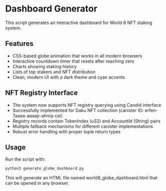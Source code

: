 # Dashboard Generator

This script generates an interactive dashboard for World 8 NFT staking system.

## Features
- CSS-based globe animation that works in all modern browsers
- Interactive countdown timer that resets after reaching zero
- Charts showing staking history
- Lists of top stakers and NFT distribution
- Clean, modern UI with a dark theme and cyan accents

## NFT Registry Interface
- The system now supports NFT registry querying using Candid interface
- Successfully implemented for Daku NFT collection (canister ID: erfen-7aaaa-aaaap-ahniq-cai)
- Registry records contain TokenIndex (u32) and AccountId (String) pairs
- Multiple fallback mechanisms for different canister implementations
- Robust error handling with proper tuple return types

## Usage
Run the script with:
```
python3 generate_globe_dashboard.py
```

This will generate an HTML file named world8_globe_dashboard.html that can be opened in any browser.

